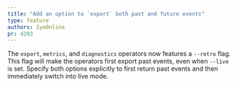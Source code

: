 ```yaml
---
title: "Add an option to `export` both past and future events"
type: feature
authors: IyeOnline
pr: 4203
---
```


The `export`, `metrics`, and `diagnostics` operators now features a `--retro`
flag. This flag will make the operators first export past events, even when
`--live` is set. Specify both options explicitly to first return past events and
then immediately switch into live mode.
